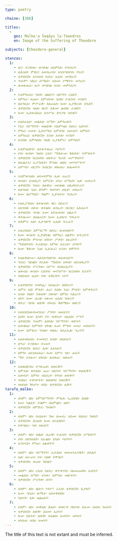 ```yaml
---
type: poetry

chaine: [386]

titles:
  -
    gez: Malkəʾa Śəqāyu la-Tewodros
    en: Image of the Suffering of Theodore

subjects: [theodore-general]

stanzas:
  1:
    - ዜና፡ ተጋድሎ፡ ወኀይል፡ ዘእምኔከ፡ ተገብረ፨
    - ለሕዝበ፡ ምድር፡ አውኪጦስ፡ አንስጣስዮስ፡ ነገረ፨
    - ቴዎድሮስ፡ አንብብ፡ ክብረ፡ ዚአከ፡ መንክረ፨
    - ጥዑም፡ ዝክረ፡ ሰማዕት፡ እስመ፡ ያሜንን፡ መዓረ፨
    - ለመጽሐፈ፡ ጸጋ፡ ወኀይል፡ ኩነኒ፡ መምህረ፨
  2:
    - ኦእምክብረ፡ ገጽከ፡ ዘልቡና፡ ሰይጣን፡ ርዕደ፨
    - በምክረ፡ ዚአሁ፡ እምዝንቱ፡ እስከ፡ ዮሐንስ፡ ተሰደ፨
    - ለእግዚአ፡ ምሥራቅ፡ እክራአስ፡ ከመ፡ ኢያቅርብ፡ ሰጊደ፨
    - ቴዎድሮስ፡ ላዕለ፡ ፀርየ፡ አቅመ፡ ልብከ፡ ፈቀደ፨
    - ከመ፡ ኢይጽብኡኒ፡ አንሥአ፡ ድንጋፄ፡ ክቡደ፨
  3:
    - ኦዘበራእይ፡ መልአከ፡ ሰማይ፡ አምከረከ፨
    - ነገረ፡ ሃይማኖት፡ ወጽድቅ፡ በአምሳለ፡ ክቡር፡ አቡካ፨
    - ምክረ፡ ዐመፃ፡ ኢትስማዕ፡ እምቃለ፡ አውስያ፡ እምከ፨
    - አምክረኒ፡ ቴዎድሮስ፡ እንዘ፡ እተሉ፡ ፍናከ፨
    - እንበለ፡ አምላክከ፡ ባዕደ፡ ኢያእምር፡ አምላከ፨
  4:
    - ኦእምዕበይት፡ ዘተቀጥቀጠ፡ ጣዖት፨
    - ሶበ፡ ውስተ፡ ገጽከ፡ ርእየ፡ ማሕተመ፡ ቅድስት፡ ጥምቀት፨
    - ቴዎድሮስ፡ ክርስቶስ፡ ዘቀትረ፡ ዓርብ፡ መሥዋዕት፨
    - ለቤልሖር፡ ኢያኅበርኮ፡ ምስለ፡ ዘለከ፡ መንግሥት፡፨
    - አምጣነ፡ ብርሃን፡ ክብርከ፡ ወክብሩ፡ ጽልመት፨
  5:
    - ኦእምጽንዕከ፡ ዘተሠየምከ፡ ሊቀ፡ ሐራ፨
    - ውስተ፡ አንጾኪያ፡ እምርት፡ ሀገረ፡ ሰማዕት፡ እለ፡ መቃራ፨
    - ቴዎድሮስ፡ ገብሩ፡ ለጸዋሬ፡ መስቀል፡ ዘሊቶስጥራ፨
    - አጽንዐኒ፡ ጊዜ፡ ድካም፡ ወሰዓተ፡ ዐቢይ፡ መከራ፨
    - ከመ፡ ለዐማፂት፡ ዓለም፡ ኢይሳተፍ፡ ግብራ፨
  6:
    - ኦዘኢነሣእከ፡ ለተጽብኦ፡ ፀር፡ ሰይፈ፨
    - ዘእንበለ፡ ሰይፍ፡ ቀተልከ፡ ጸባኢተ፡ በርበር፡ አእላፈ፨
    - ቴዎድሮስ፡ ኀያል፡ እመ፡ እትአመነከ፡ ዘልፈ፨
    - ቅትሎሙ፡ ለአፅራርየ፡ ከመ፡ ኢይኩን፡ ግዱፈ፨
    - ወእምነ፡ እሉ፡ ኢትኅድግ፡ አሐደ፡ ትራፈ፨
  7:
    - ኦዘረዳእከ፡ እምግርማ፡ ከይሲ፡ ለመበለት፨
    - ከመ፡ ውሉዳ፡ ኢያህጕል፡ በምክረ፡ ዕልዋን፡ ፍጥረት፨
    - ቴዎድሮስ፡ ምዑዝ፡ ዘገነተ፡ ሥቃይ፡ ዕፍረት፨
    - ማሕፀንተከ፡ ተራድአኒ፡ እምዘ፡ እፈርሆ፡ ሰዓት፨
    - ከመ፡ ቅድመ፡ ጊዜ፡ ኢይሑር፡ ፍናሁ፡ ለሞት፨
  8:
    - ኦዘጸዋዕኮሙ፡ ለአንስጣስዮስ፡ ወአውስያ፨
    - ግብረ፡ ገድልከ፡ ይርአዩ፡ ማእከላ፡ ዐውድ፡ ዘአንጾኪያ፨
    - ቴዎድሮስ፡ ሥርግው፡ በሥን፡ ወበአርአያ፨
    - ጸውዐኒ፡ ውስተ፡ ርስትከ፡ መንግሥተ፡ ክርስቶስ፡ ኬንያ፨
    - ወለነፍሰ፡ ዚአየ፡ በላ፡ ፍቅርትየ፡ ነያ፨
  9:
    - ኦቴዎድሮስ፡ ተወካፌ፡ ዝብጠት፡ በበትር፨
    - እምነ፡ እደ፡ ምእት፡ ሐራ፡ እስከ፡ ጊዜ፡ ምሴት፡ እምቀትር፨
    - እንዘ፡ በህየ፡ ትፀብት፡ በቀላየ፡ ደምከ፡ ባሕር፡፨
    - ዘኮነ፡ ከመ፡ ሐሪፅ፡ ዐጽመ፡ ዚአከ፡ ክቡር፨
    - በትረ፡ ኀይለ፡ ጽድቅ፡ ይኩነኒ፡ ቅድሜሁ፡ ለፀር፨
  10:
    - ኦዘነበርከውበመንበረ፡ ሥቃይ፡ ዘሐፂን፨
    - እስካ፡ ከመ፡ እሳት፡ ኮነ፡ ኵለንታ፡ ዘዚአከ፡ ሥን፨
    - ቴዎድሮስ፡ ጥዑም፡ አስካለ፡ ሃይማኖት፡ ወይን፨
    - አውፅአኒ፡ እምግበ፡ ሀጕል፡ አመ፡ ምግበ፡ ሙሴ፡ መስፍን፨
    - ከመ፡ እምድረ፡ ግብጽ፡ ወፅኡ፡ እስራኤል፡ ኄራን፨
  11:
    - ኦዘተወከፍከ፡ ተመትሮ፡ ክሳድ፡ በሰይፍ፨
    - ድኅረ፡ ተጋድሎ፡ ትሩፍ፨
    - ቴዎድሮስ፡ ክቡር፡ ሊቀ፡ አእላፍ፨
    - ደምከ፡ ዘአንጸፍጸፈ፡ ከመ፡ እምነ፡ ገጽ፡ ሐፍ፨
    - ማየ፡ አንጽሖ፡ ይኩነኒ፡ ለብእሲ፡ ዝሉፍ፨
  12:
    - ኦዘለበድንከ፡ ተሣየጠቶ፡ በወርቅ፨
    - እምእለ፡ ቀተሉከ፡ ሐራ፡ በእንተ፡ ሃይማኖት፡ ወጽድቅ፨
    - አውስያ፡ እምከ፡ ብእሲተ፡ ትካዝ፡ ጽፉቅ፨
    - ተዘከር፡ ተቀንዮትየ፡ ለዕበይከ፡ በጻህቅ፨
    - ወዐስበ፡ ቅኑያን፡ ሀበኒ፡ ቴዎድሮስ፡ ሊቅ፨
tarafa_malke:
  1:
    - ሰላም፡ ለከ፡ እምሃይማኖት፡ ምሉእ፡ ኢረከበከ፡ ሕፀፅ፡
    - ከመ፡ ካልአን፡ ትቁም፡ በአምልኮ፡ ዕፅ፨
    - ቴዎድሮስ፡ ዘምድረ፡ ግብጽ፨
  2:
    - ሰላም፡ ለከ፡ ስብሐተ፡ ገጹ፡ ለሙሴ፡ እስመ፡ አክበረ፡ ገጸከ፨
    - ቴዎድሮስ፡ ሕዝብ፡ ከመ፡ ይርአዩከ፨
    - ይትባደሩ፡ ኀበ፡ ሀሎከ፨
  3:
    - ሰላም፡ ለከ፡ ወልደ፡ ሐራዊ፡ ዮሐንስ፡ ቴዎድሮስ፡ ሰማዕት፨
    - ሶበ፡ በበንስቲት፡ ከፈልከ፡ አካለ፡ ጣዖት፨
    - አኅሠርከ፡ ምስረ፡ ዕልወት፨
  4:
    - ሰላም፡ ለከ፡ ሃይማኖት፡ ፈታሕከ፡ ወበመንፈሳዊት፡ ኃይል፨
    - እለ፡ ዕሡራነ፡ ኮኑ፡ በዕፀ፡ ኮሞል፨
    - ቴዎድሮስ፡ ወሬዛ፡ ገድል፨
  5:
    - ሰላም፡ ለከ፡ ርእሰ፡ ከይሲ፡ ቀጥቀጥከ፡ በዘመጠወከ፡ እብን፨
    - መልአከ፡ ሰማይ፡ ፍንው፡ እምገጸ፡ መድኅን፨
    - ቴዎድሮስ፡ ሥርግወ፡ ስን፨
  6:
    - ሰላም፡ ለከ፡ ልቡና፡ ንጉሥ፡ ፈርህ፡ ቴዎድሮስ፡ ኪያከ፨
    - አመ፡ ኀቤሁ፡ ጽሚተ፡ አስተዋደዩከ፡
    - ካህናት፡ እለ፡ ጸልኡከ፨
  7:
    - ሰላም፡ ለከ፡ መዋዕለ፡ ፀሐይ፡ ወወርኅ፡ በከንቱ፡ ለእመ፡ ሰብእ፡ ኰነነ፨
    - ቴዎድሮስ፡ ጽድቅ፡ እስመ፡ ኢኮነ፨
    - ከመ፡ በእንተ፡ ጽድቅ፡ እፍልስ፡ እመካን፡ መካነ፨
    - ዘንስሐ፡ ሀበኒ፡ ዘመነ፨
---
```

The title of this text is not extant and must be inferred.